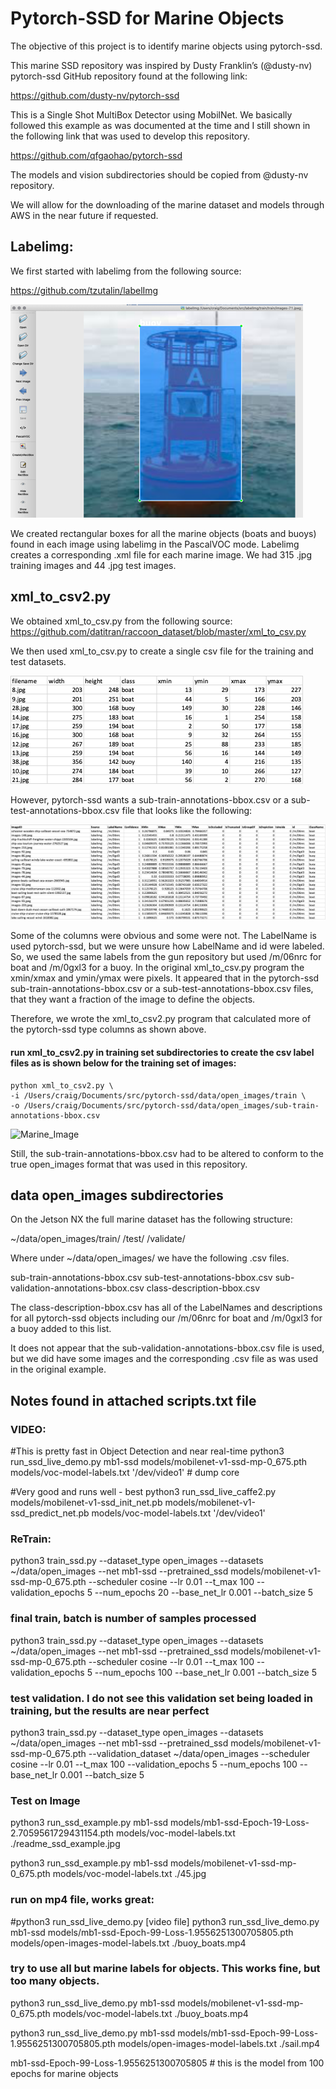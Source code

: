 # Pytorch-SSD for Marine Objects 
The objective of this project is to identify marine objects using pytorch-ssd.

This marine SSD repository was inspired by Dusty Franklin’s (@dusty-nv) pytorch-ssd GitHub repository found at the following link:

https://github.com/dusty-nv/pytorch-ssd

This is a Single Shot MultiBox Detector using MobilNet. We basically followed this example as was documented at the time and I still shown in the following link that was used to develop this repository. 

https://github.com/qfgaohao/pytorch-ssd

The models and vision subdirectories should be copied from @dusty-nv repository. 

We will allow for the downloading of the marine dataset and models through AWS in the near future if requested.

## Labelimg:
We first started with labelimg from the following source:

https://github.com/tzutalin/labelImg

![Marine_Image](labelimg.png)

We created rectangular boxes for all the marine objects (boats and buoys) found in each image using labelimg in the PascalVOC mode. Labelimg creates a corresponding .xml file for each marine image. We had 315 .jpg training images and 44 .jpg test images.

## xml_to_csv2.py
We obtained xml_to_csv.py from the following source:
https://github.com/datitran/raccoon_dataset/blob/master/xml_to_csv.py

We then used xml_to_csv.py to create a single csv file for the training and test datasets.

![Marine_Image](labelimg_csv.png)

However, pytorch-ssd wants a sub-train-annotations-bbox.csv or a sub-test-annotations-bbox.csv file that looks like the following:

![Marine_Image](labelimg_csv2.png)

Some of the columns were obvious and some were not. The LabelName is used pytorch-ssd, but we were unsure how LabelName and id were labeled. So, we used the same labels from the gun repository but used /m/06nrc for boat and /m/0gxl3 for a buoy. In the original xml_to_csv.py program the xmin/xmax and ymin/ymax were pixels. It appeared that in the pytorch-ssd sub-train-annotations-bbox.csv or a sub-test-annotations-bbox.csv files, that they want a fraction of the image to define the objects. 

Therefore, we wrote the xml_to_csv2.py program that calculated more of the pytorch-ssd type columns as shown above. 

#### run xml_to_csv2.py in training set subdirectories to create the csv label files as is shown below for the training set of images:
    python xml_to_csv2.py \
    -i /Users/craig/Documents/src/pytorch-ssd/data/open_images/train \
    -o /Users/craig/Documents/src/pytorch-ssd/data/open_images/sub-train-annotations-bbox.csv
   
![Marine_Image](script.png)

Still, the sub-train-annotations-bbox.csv had to be altered to conform to the true open_images format that was used in this repository.   

## data open_images subdirectories
On the Jetson NX the full marine dataset has the following structure:

~/data/open_images/train/
		/test/
		/validate/

Where under ~/data/open_images/ we have the following .csv files. 

sub-train-annotations-bbox.csv
sub-test-annotations-bbox.csv
sub-validation-annotations-bbox.csv
class-description-bbox.csv

The class-description-bbox.csv has all of the LabelNames and descriptions for all pytorch-ssd objects including our /m/06nrc for boat and /m/0gxl3 for a buoy added to this list. 

It does not appear that the sub-validation-annotations-bbox.csv file is used, but we did have some images and the corresponding .csv file as was used in the original example.


## Notes found in attached scripts.txt file

### VIDEO:
#This is pretty fast in Object Detection and near real-time
python3 run_ssd_live_demo.py mb1-ssd models/mobilenet-v1-ssd-mp-0_675.pth models/voc-model-labels.txt '/dev/video1'  # dump core

#Very good and runs well - best
python3 run_ssd_live_caffe2.py models/mobilenet-v1-ssd_init_net.pb models/mobilenet-v1-ssd_predict_net.pb models/voc-model-labels.txt  '/dev/video1'



### ReTrain:
python3 train_ssd.py --dataset_type open_images --datasets ~/data/open_images --net mb1-ssd --pretrained_ssd models/mobilenet-v1-ssd-mp-0_675.pth --scheduler cosine --lr 0.01 --t_max 100 --validation_epochs 5 --num_epochs 20 --base_net_lr 0.001  --batch_size 5

### final train, batch is number of samples processed
python3 train_ssd.py --dataset_type open_images --datasets ~/data/open_images --net mb1-ssd --pretrained_ssd models/mobilenet-v1-ssd-mp-0_675.pth --scheduler cosine --lr 0.01 --t_max 100 --validation_epochs 5 --num_epochs 100 --base_net_lr 0.001  --batch_size 5


### test validation. I do not see this validation set being loaded in training, but the results are near perfect
python3 train_ssd.py --dataset_type open_images --datasets ~/data/open_images --net mb1-ssd --pretrained_ssd models/mobilenet-v1-ssd-mp-0_675.pth --validation_dataset ~/data/open_images --scheduler cosine --lr 0.01 --t_max 100 --validation_epochs 5 --num_epochs 100 --base_net_lr 0.001  --batch_size 5




### Test on Image
python3 run_ssd_example.py mb1-ssd models/mb1-ssd-Epoch-19-Loss-2.7059561729431154.pth  models/voc-model-labels.txt ./readme_ssd_example.jpg

python3 run_ssd_example.py mb1-ssd models/mobilenet-v1-ssd-mp-0_675.pth models/voc-model-labels.txt ./45.jpg



### run on mp4 file, works great:
#python3 run_ssd_live_demo.py <net type>  <model path> <label path> [video file]
python3 run_ssd_live_demo.py mb1-ssd models/mb1-ssd-Epoch-99-Loss-1.9556251300705805.pth  models/open-images-model-labels.txt ./buoy_boats.mp4


### try to use all but marine labels for objects. This works fine, but too many objects. 
python3 run_ssd_live_demo.py mb1-ssd models/mobilenet-v1-ssd-mp-0_675.pth models/voc-model-labels.txt ./buoy_boats.mp4


python3 run_ssd_live_demo.py mb1-ssd models/mb1-ssd-Epoch-99-Loss-1.9556251300705805.pth  models/open-images-model-labels.txt ./sail.mp4

mb1-ssd-Epoch-99-Loss-1.9556251300705805 # this is the model from 100 epochs for marine objects

